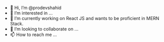 - 👋 Hi, I’m @prodevshahid
- 👀 I’m interested in ...
- 🌱 I’m currently working on React JS and wants to be proficient in MERN Stack. 
- 💞️ I’m looking to collaborate on ...
- 📫 How to reach me ...

<!---
prodevshahid/prodevshahid is a ✨ special ✨ repository because its `README.md` (this file) appears on your GitHub profile.
You can click the Preview link to take a look at your changes.
--->
